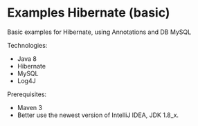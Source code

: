 # Examples Hibernate (basic)

Basic examples for Hibernate, using Annotations and DB MySQL

Technologies:
- Java 8
- Hibernate
- MySQL
- Log4J

Prerequisites:
- Maven 3
- Better use the newest version of IntelliJ IDEA, JDK 1.8_x.
